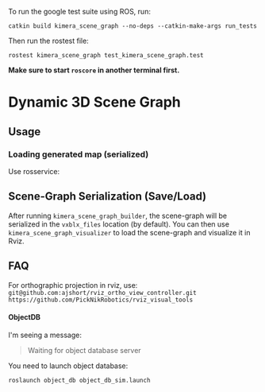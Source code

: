 To run the google test suite using ROS, run:

```
catkin build kimera_scene_graph --no-deps --catkin-make-args run_tests
```

Then run the rostest file:

```
rostest kimera_scene_graph test_kimera_scene_graph.test
```

**Make sure to start `roscore` in another terminal first.**
# Dynamic 3D Scene Graph

## Usage

### Loading generated map (serialized)

Use rosservice:

## Scene-Graph Serialization (Save/Load)

After running `kimera_scene_graph_builder`, the scene-graph will be serialized in the `vxblx_files` location (by default).
You can then use `kimera_scene_graph_visualizer` to load the scene-graph and visualize it in Rviz.

## FAQ

For orthographic projection in rviz, use:
`git@github.com:ajshort/rviz_ortho_view_controller.git`
`https://github.com/PickNikRobotics/rviz_visual_tools`

#### ObjectDB

I'm seeing a message:
> Waiting for object database server

You need to launch object database:
```
roslaunch object_db object_db_sim.launch 
```
